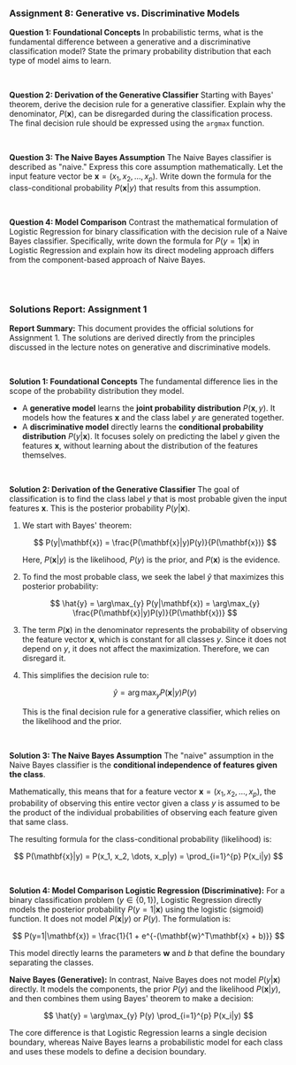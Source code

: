 ### **Assignment 8: Generative vs. Discriminative Models**

**Question 1: Foundational Concepts**
In probabilistic terms, what is the fundamental difference between a generative and a discriminative classification model? State the primary probability distribution that each type of model aims to learn.

<br>

**Question 2: Derivation of the Generative Classifier**
Starting with Bayes' theorem, derive the decision rule for a generative classifier. Explain why the denominator, $P(\mathbf{x})$, can be disregarded during the classification process. The final decision rule should be expressed using the `argmax` function.

<br>

**Question 3: The Naive Bayes Assumption**
The Naive Bayes classifier is described as "naive." Express this core assumption mathematically. Let the input feature vector be $\mathbf{x} = (x_1, x_2, \dots, x_p)$. Write down the formula for the class-conditional probability $P(\mathbf{x}|y)$ that results from this assumption.

<br>

**Question 4: Model Comparison**
Contrast the mathematical formulation of Logistic Regression for binary classification with the decision rule of a Naive Bayes classifier. Specifically, write down the formula for $P(y=1|\mathbf{x})$ in Logistic Regression and explain how its direct modeling approach differs from the component-based approach of Naive Bayes.

<br>
<br>

### **Solutions Report: Assignment 1**

**Report Summary:** This document provides the official solutions for Assignment 1. The solutions are derived directly from the principles discussed in the lecture notes on generative and discriminative models.

<br>

**Solution 1: Foundational Concepts**
The fundamental difference lies in the scope of the probability distribution they model.

* A **generative model** learns the **joint probability distribution** $P(\mathbf{x}, y)$. It models how the features $\mathbf{x}$ and the class label $y$ are generated together.
* A **discriminative model** directly learns the **conditional probability distribution** $P(y|\mathbf{x})$. It focuses solely on predicting the label $y$ given the features $\mathbf{x}$, without learning about the distribution of the features themselves.

<br>

**Solution 2: Derivation of the Generative Classifier**
The goal of classification is to find the class label $y$ that is most probable given the input features $\mathbf{x}$. This is the posterior probability $P(y|\mathbf{x})$.

1.  We start with Bayes' theorem:

    $$
    P(y|\mathbf{x}) = \frac{P(\mathbf{x}|y)P(y)}{P(\mathbf{x})}
    $$

    Here, $P(\mathbf{x}|y)$ is the likelihood, $P(y)$ is the prior, and $P(\mathbf{x})$ is the evidence.

2.  To find the most probable class, we seek the label $\hat{y}$ that maximizes this posterior probability:

    $$
    \hat{y} = \arg\max_{y} P(y|\mathbf{x}) = \arg\max_{y} \frac{P(\mathbf{x}|y)P(y)}{P(\mathbf{x})}
    $$

3.  The term $P(\mathbf{x})$ in the denominator represents the probability of observing the feature vector $\mathbf{x}$, which is constant for all classes $y$. Since it does not depend on $y$, it does not affect the maximization. Therefore, we can disregard it.

4.  This simplifies the decision rule to:

    $$
    \hat{y} = \arg\max_{y} P(\mathbf{x}|y)P(y)
    $$

    This is the final decision rule for a generative classifier, which relies on the likelihood and the prior.

<br>

**Solution 3: The Naive Bayes Assumption**
The "naive" assumption in the Naive Bayes classifier is the **conditional independence of features given the class**.

Mathematically, this means that for a feature vector $\mathbf{x} = (x_1, x_2, \dots, x_p)$, the probability of observing this entire vector given a class $y$ is assumed to be the product of the individual probabilities of observing each feature given that same class.

The resulting formula for the class-conditional probability (likelihood) is:

$$
P(\mathbf{x}|y) = P(x_1, x_2, \dots, x_p|y) = \prod_{i=1}^{p} P(x_i|y)
$$

<br>

**Solution 4: Model Comparison**
**Logistic Regression (Discriminative):**
For a binary classification problem ($y \in \{0, 1\}$), Logistic Regression directly models the posterior probability $P(y=1|\mathbf{x})$ using the logistic (sigmoid) function. It does not model $P(\mathbf{x}|y)$ or $P(y)$. The formulation is:

$$
P(y=1|\mathbf{x}) = \frac{1}{1 + e^{-(\mathbf{w}^T\mathbf{x} + b)}}
$$

This model directly learns the parameters $\mathbf{w}$ and $b$ that define the boundary separating the classes.

**Naive Bayes (Generative):**
In contrast, Naive Bayes does not model $P(y|\mathbf{x})$ directly. It models the components, the prior $P(y)$ and the likelihood $P(\mathbf{x}|y)$, and then combines them using Bayes' theorem to make a decision:

$$
\hat{y} = \arg\max_{y} P(y) \prod_{i=1}^{p} P(x_i|y)
$$

The core difference is that Logistic Regression learns a single decision boundary, whereas Naive Bayes learns a probabilistic model for each class and uses these models to define a decision boundary.